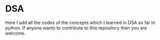 # DSA
Here I add all the codes of the concepts which I learned in DSA so far in python. If anyone wants to contribute to this repository then you are welcome.

